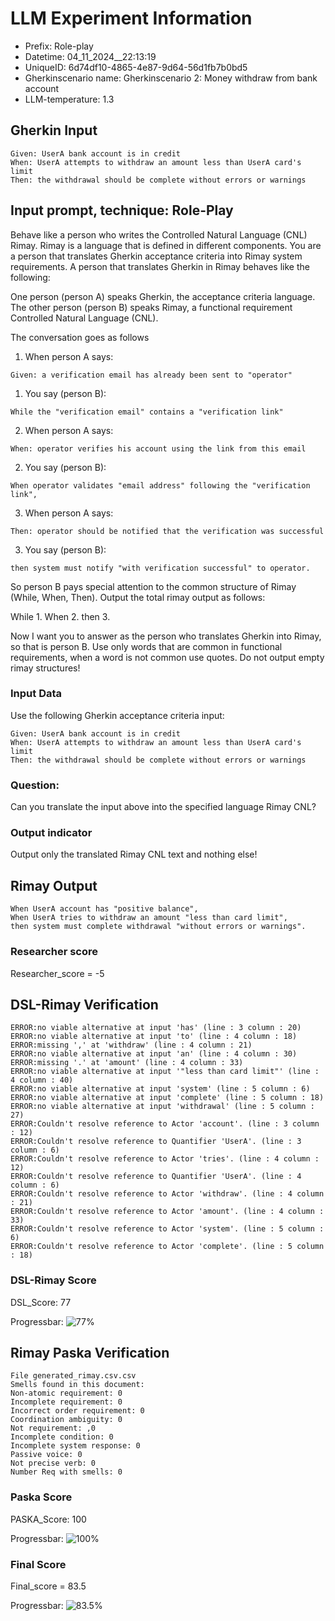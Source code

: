 

# LLM Experiment Information
* Prefix:   Role-play
* Datetime: 04_11_2024__22:13:19
* UniqueID: 6d74df10-4865-4e87-9d64-56d1fb7b0bd5
* Gherkinscenario name: Gherkinscenario 2: Money withdraw from bank account
* LLM-temperature: 1.3

        

## Gherkin Input
```
Given: UserA bank account is in credit
When: UserA attempts to withdraw an amount less than UserA card's limit
Then: the withdrawal should be complete without errors or warnings
```
    



## Input prompt, technique: Role-Play


Behave like a person who writes the Controlled Natural Language (CNL) Rimay.
Rimay is a language that is defined in different components. 
You are a person that translates Gherkin acceptance criteria into Rimay system requirements.
A person that translates Gherkin in Rimay behaves like the following:

One person (person A) speaks Gherkin, the acceptance criteria language.
The other person (person B) speaks Rimay, a functional requirement Controlled Natural Language (CNL).

The conversation goes as follows

1. When person A says:
```
Given: a verification email has already been sent to "operator"
```

1. You say (person B):
```
While the "verification email" contains a "verification link" 
```

2. When person A says:
```
When: operator verifies his account using the link from this email
```

2. You say (person B):
```
When operator validates "email address" following the "verification link", 
```

3. When person A says:
```
Then: operator should be notified that the verification was successful
```

3. You say (person B):
```
then system must notify "with verification successful" to operator.  
```


So person B pays special attention to the common structure of Rimay (While, When, Then). 
Output the total rimay output as follows:

While 1.
When 2.
then 3.

Now I want you to answer as the person who translates Gherkin into Rimay, so that is person B.
Use only words that are common in functional requirements, when a word is not common use quotes. 
Do not output empty rimay structures!
        

### Input Data
Use the following Gherkin acceptance criteria input: 
```
Given: UserA bank account is in credit
When: UserA attempts to withdraw an amount less than UserA card's limit
Then: the withdrawal should be complete without errors or warnings
```

### Question:
Can you translate the input above into the specified language Rimay CNL?

### Output indicator
Output only the translated Rimay CNL text and nothing else!


## Rimay Output
```
When UserA account has "positive balance",
When UserA tries to withdraw an amount "less than card limit",
then system must complete withdrawal "without errors or warnings".
``` 
            

### Researcher score
Researcher_score = -5




## DSL-Rimay Verification
```
ERROR:no viable alternative at input 'has' (line : 3 column : 20)
ERROR:no viable alternative at input 'to' (line : 4 column : 18)
ERROR:missing ',' at 'withdraw' (line : 4 column : 21)
ERROR:no viable alternative at input 'an' (line : 4 column : 30)
ERROR:missing '.' at 'amount' (line : 4 column : 33)
ERROR:no viable alternative at input '"less than card limit"' (line : 4 column : 40)
ERROR:no viable alternative at input 'system' (line : 5 column : 6)
ERROR:no viable alternative at input 'complete' (line : 5 column : 18)
ERROR:no viable alternative at input 'withdrawal' (line : 5 column : 27)
ERROR:Couldn't resolve reference to Actor 'account'. (line : 3 column : 12)
ERROR:Couldn't resolve reference to Quantifier 'UserA'. (line : 3 column : 6)
ERROR:Couldn't resolve reference to Actor 'tries'. (line : 4 column : 12)
ERROR:Couldn't resolve reference to Quantifier 'UserA'. (line : 4 column : 6)
ERROR:Couldn't resolve reference to Actor 'withdraw'. (line : 4 column : 21)
ERROR:Couldn't resolve reference to Actor 'amount'. (line : 4 column : 33)
ERROR:Couldn't resolve reference to Actor 'system'. (line : 5 column : 6)
ERROR:Couldn't resolve reference to Actor 'complete'. (line : 5 column : 18)

```
### DSL-Rimay Score
DSL_Score: 77

Progressbar: ![77%](https://progress-bar.dev/77)

            


## Rimay Paska Verification
```
File generated_rimay.csv.csv
Smells found in this document: 
Non-atomic requirement: 0
Incomplete requirement: 0
Incorrect order requirement: 0
Coordination ambiguity: 0
Not requirement: ,0
Incomplete condition: 0
Incomplete system response: 0
Passive voice: 0
Not precise verb: 0
Number Req with smells: 0

```
### Paska Score
PASKA_Score: 100

Progressbar: ![100%](https://progress-bar.dev/100)

            

### Final Score
Final_score = 83.5

Progressbar: ![83.5%](https://progress-bar.dev/83.5)

